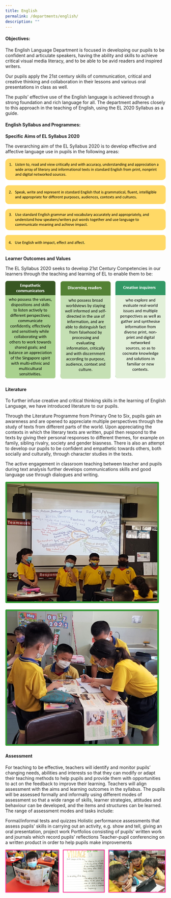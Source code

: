 ```yaml
---
title: English
permalink: /departments/english/
description: ""
---
```

#### Objectives:

The English Language Department is focused in developing our pupils to be confident and articulate speakers, having the ability and skills to achieve critical visual media literacy, and to be able to be avid readers and inspired writers.

Our pupils apply the 21st century skills of communication, critical and creative thinking and collaboration in their lessons and various oral presentations in class as well.

The pupils’ effective use of the English language is achieved through a strong foundation and rich language for all. The department adheres closely to this approach in the teaching of English, using the EL 2020 Syllabus  as a guide.

#### English Syllabus and Programmes:
**Specific Aims of EL Syllabus 2020**

The overarching aim of the EL Syllabus 2020 is to develop effective and affective language use in pupils in the following areas:

![](/images/Picture2.png)

**Learner Outcomes and Values**

The EL Syllabus 2020 seeks to develop 21st Century Competencies in our learners through the teaching and learning of EL to enable them to be:

![](/images/Picture3.png)


#### Literature
To further infuse creative and critical thinking skills in the learning of English Language, we have introduced literature to our pupils. 

Through the Literature Programme from Primary One to Six, pupils gain an awareness and are opened to appreciate multiple perspectives through the study of texts from different parts of the world. Upon appreciating the contexts in which the literary texts are written, pupil then respond to the texts by giving their personal responses to different themes, for example on family, sibling rivalry, society and gender biasness. There is also an attempt to develop our pupils to be confident and empathetic towards others, both socially and culturally, through character studies in the texts.  

The active engagement in classroom teaching between teacher and pupils during text analysis further develops communications skills and good language use through dialogues and writing.

![](/images/Picture4.png)  


#### Assessment

For teaching to be effective, teachers will identify and monitor pupils’ changing needs, abilities and interests so that they can modify or adapt their teaching methods to help pupils and provide them with opportunities to act on the feedback to improve their learning. Teachers will align assessment with the aims and learning outcomes in the syllabus. The pupils will be assessed formally and informally using different modes of assessment so that a wide range of skills, learner strategies, attitudes and behaviour can be developed, and the items and structures can be learned. The range of assessment modes and tasks include:

Formal/informal tests and quizzes
Holistic performance assessments that assess pupils’ skills in carrying out an activity, e.g. show and tell, giving an oral presentation, project work
Portfolios consisting of pupils’ written work and journals which record pupils’ reflections
Teacher-pupil conferencing on a written product in order to help pupils make improvements

![](/images/Picture7.png)